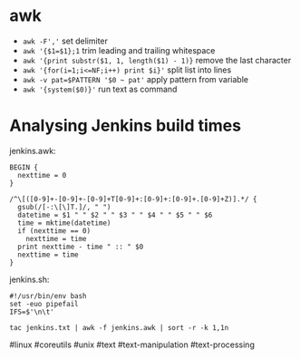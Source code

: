 # awk

- `awk -F','` set delimiter
- `awk '{$1=$1};1` trim leading and trailing whitespace
- `awk '{print substr($1, 1, length($1) - 1)}` remove the last character
- `awk '{for(i=1;i<=NF;i++) print $i}'` split list into lines
- `awk -v pat=$PATTERN '$0 ~ pat'` apply pattern from variable
- `awk '{system($0)}'` run text as command

# Analysing Jenkins build times
jenkins.awk:
```
BEGIN {
  nexttime = 0
}

/^\[([0-9]+-[0-9]+-[0-9]+T[0-9]+:[0-9]+:[0-9]+.[0-9]+Z)].*/ {
  gsub(/[-:\[\]T.]/, " ")
  datetime = $1 " " $2 " " $3 " " $4 " " $5 " " $6
  time = mktime(datetime)
  if (nexttime == 0)
    nexttime = time
  print nexttime - time " :: " $0
  nexttime = time
}
```
jenkins.sh:
```
#!/usr/bin/env bash
set -euo pipefail
IFS=$'\n\t'

tac jenkins.txt | awk -f jenkins.awk | sort -r -k 1,1n
```

#linux #coreutils #unix #text #text-manipulation #text-processing

